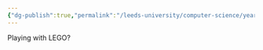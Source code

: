 ```yaml
---
{"dg-publish":true,"permalink":"/leeds-university/computer-science/year-2/software-eng-principles/revision/l11-working-with-components/"}
---
```


Playing with LEGO?